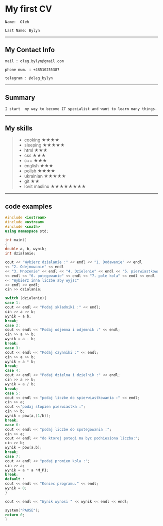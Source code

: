 # My first CV

```
Name:  Oleh

Last Name: Bylyn
```

---

## My Contact Info

```
mail : oleg.bylyn@gmail.com

phone num. : +48510255387

telegram : @oleg_bylyn

```

---

## Summary

```
I start  my way to become IT specialist and want to learn many things.
```

---

## My skills

> - cooking ★★★★
> - sleeping ★★★★★
> - html ★★★
> - css ★★★
> - c++ ★★★
> - english ★★★
> - polish ★★★★
> - ukrainian ★★★★★
> - git ★★
> - lovit maslinu ★★★★★★★★

---

## code examples

```C++
#include <iostream>
#include <ostream>
#include <cmath>
using namespace std;

int main()
{
double a, b, wynik;
int dzialanie;

cout << "Wybierz dzialanie :" << endl << "1. Dodawanie" << endl
<< "2. Odejmowanie" << endl
<< "3. Mnozenie" << endl << "4. Dzielenie" << endl << "5. pierwiastkowanie"
<< endl << "6. potegowanie" << endl << "7. pole kola" << endl << endl
<< "Wybierz inna liczbe aby wyjsc"
<< endl << endl;
cin >> dzialanie;

switch (dzialanie){
case 1:
cout << endl << "Podaj skladniki :" << endl;
cin >> a >> b;
wynik = a b;
break;
case 2:
cout << endl << "Podaj odjemna i odjemnik :" << endl;
cin >> a >> b;
wynik = a - b;
break;
case 3:
cout << endl << "Podaj czynniki :" << endl;
cin >> a >> b;
wynik = a * b;
break;
case 4:
cout << endl << "Podaj dzielna i dzielnik :" << endl;
cin >> a >> b;
wynik = a / b;
break;
case 5:
cout << endl << "podaj liczbe do spierwiastkowania :" << endl;
cin >> a;
cout <<"podaj stopien pierwiastka :";
cin >> b;
wynik = pow(a,(1/b));
break;
case 6:
cout << endl << "podaj liczbe do spotegowania :";
cin >> a;
cout << endl << "do ktorej potegi ma byc podniesiona liczba:";
cin >> b;
wynik = pow(a,b);
break;
case 7:
cout << endl << "podaj promien kola :";
cin >> a;
wynik = a * a *M_PI;
break;
default :
cout << endl << "Koniec programu." << endl;
wynik = 0;
}

cout << endl << "Wynik wynosi " << wynik << endl << endl;

system("PAUSE");
return 0;
}


```
